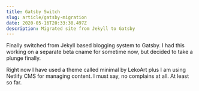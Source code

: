 ```yaml
---
title: Gatsby Switch
slug: article/gatsby-migration
date: 2020-05-16T20:33:30.497Z
description: Migrated site from Jekyll to Gatsby
---
```

Finally switched from Jekyll based blogging system to Gatsby. I had this working on a separate beta cname for sometime now, but decided to take a plunge finally.

Right now I have used a theme called minimal by LekoArt plus I am using Netlify CMS for managing content. I must say, no complains at all. At least so far.